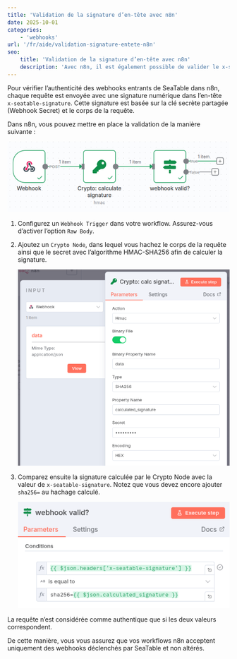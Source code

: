 ```yaml
---
title: 'Validation de la signature d’en-tête avec n8n'
date: 2025-10-01
categories:
    - 'webhooks'
url: '/fr/aide/validation-signature-entete-n8n'
seo:
    title: 'Validation de la signature d’en-tête avec n8n'
    description: 'Avec n8n, il est également possible de valider le x-seatable-signature d’un webhook. Nous décrivons ici la procédure dans n8n.'
---
```


Pour vérifier l’authenticité des webhooks entrants de SeaTable dans n8n, chaque requête est envoyée avec une signature numérique dans l’en-tête `x-seatable-signature`. Cette signature est basée sur la clé secrète partagée (Webhook Secret) et le corps de la requête.

Dans n8n, vous pouvez mettre en place la validation de la manière suivante :

![n8n Workflow](n8n-signature-validierung.png)

1. Configurez un `Webhook Trigger` dans votre workflow. Assurez-vous d’activer l’option `Raw Body`.
2. Ajoutez un `Crypto Node`, dans lequel vous hachez le corps de la requête ainsi que le secret avec l’algorithme HMAC-SHA256 afin de calculer la signature.

    ![Crypto Node](n8n-crypto.png)

3. Comparez ensuite la signature calculée par le Crypto Node avec la valeur de `x-seatable-signature`. Notez que vous devez encore ajouter `sha256=` au hachage calculé.

    ![Validation de la signature](signature-valid.png)

La requête n’est considérée comme authentique que si les deux valeurs correspondent.

De cette manière, vous vous assurez que vos workflows n8n acceptent uniquement des webhooks déclenchés par SeaTable et non altérés.
